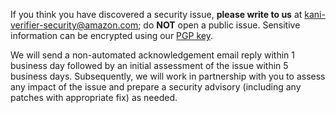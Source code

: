 If you think you have discovered a security issue, **please write to us**  at kani-verifier-security@amazon.com; do **NOT** open a public issue. Sensitive information can be encrypted using our [PGP key](https://github.com/model-checking/kani/blob/main/kani-verifier-security.public.key).

We will send a non-automated acknowledgement email reply within 1 business day followed by an initial assessment of the issue within 5 business days. Subsequently, we will work in partnership with you to assess any impact of the issue and prepare a security advisory (including any patches with appropriate fix) as needed.

